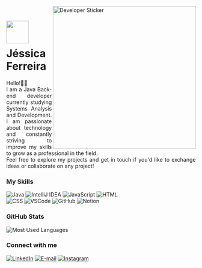 <img align="right" alt="Developer Sticker" height="380" src="https://github.com/jessiferreira/jessiferreira/assets/121064773/072cb129-20c0-45a5-ac59-2a48608a8c56"> 


<h1>
    <img align="center" width="60px" src="https://github.com/jessiferreira/screensound/assets/121064773/a5172c3c-5c94-4965-bfe9-e5ea6b9f0108">
    <br>
    <span style="display: block; margin-top: 10px;">Jéssica Ferreira</span>
</h1>

<p align="justify">Hello!👋🏻 <br>
  I am a Java Back-end developer currently studying Systems Analysis and Development. I am passionate about technology and constantly striving to improve my skills to grow as a professional in the field.
<br>
  Feel free to explore my projects and get in touch if you'd like to exchange ideas or collaborate on any project! </p>
<!--
[![Preview](https://img.shields.io/badge/Portfolio-000?style=for-the-badge&logo=github&logoColor=FF00F6)](https://)
[![GitHub Page](https://img.shields.io/badge/jessiferreira.github.io-67136f?style=for-the-badge)](https://)
-->

### My Skills

<p align="left">

![Java](https://img.shields.io/badge/java-%23FF79C6.svg?style=for-the-badge&logo=openjdk&logoColor=CB4743&color=000000)
![IntelliJ IDEA](https://img.shields.io/badge/-IntelliJ%20IDEA-000?style=for-the-badge&logo=intellij%20idea&logoColor=CB4743&color:FFF)
![JavaScript](https://img.shields.io/badge/-JavaScript-000?style=for-the-badge&logo=javascript&logoColor=CB4743&color:FFF)
![HTML](https://img.shields.io/badge/-HTML-000?style=for-the-badge&logo=html5&logoColor=CB4743&color:FFF) <br>
![CSS](https://img.shields.io/badge/-CSS-000?style=for-the-badge&logo=css3&logoColor=CB4743&color:FFF)
![VSCode](https://img.shields.io/badge/-VSCode-000?style=for-the-badge&logo=visual-studio-code&logoColor=CB4743&color:FFF)
![GitHub](https://img.shields.io/badge/-GitHub-000?style=for-the-badge&logo=github&logoColor=CB4743&color:FFF)
![Notion](https://img.shields.io/badge/-Notion-000?style=for-the-badge&logo=notion&logoColor=CB4743&color:FFF)

### GitHub Stats
![Most Used Languages](https://github-readme-stats-jessicas-projects-d9accd72.vercel.app/api/top-langs/?username=jessiferreira&line_height=10&card_width=370&layout=compact&hide_title=false&count_private=true&langs_count=5&show_icons=true&title_color=CB4743&hide=html,css,scss&bg_color=000&text_color=8B8B8B&border_radius=3&border_color=171615&count_private=true)

### Connect with me

[![LinkedIn](https://img.shields.io/badge/-LinkedIn-000?style=for-the-badge&logo=linkedin&logoColor=CB4743&color:FFF)](https://www.linkedin.com/in/jessyferreira/)
[![E-mail](https://img.shields.io/badge/-E--mail-000?style=for-the-badge&logo=mail.ru&logoColor=CB4743&color:FFF)](mailto:contatojessiferreira@gmail.com)
[![Instagram](https://img.shields.io/badge/-Instagram-000?style=for-the-badge&logo=instagram&logoColor=CB4743&color:FFF)](https://www.instagram.com/jessi_ferreira)




